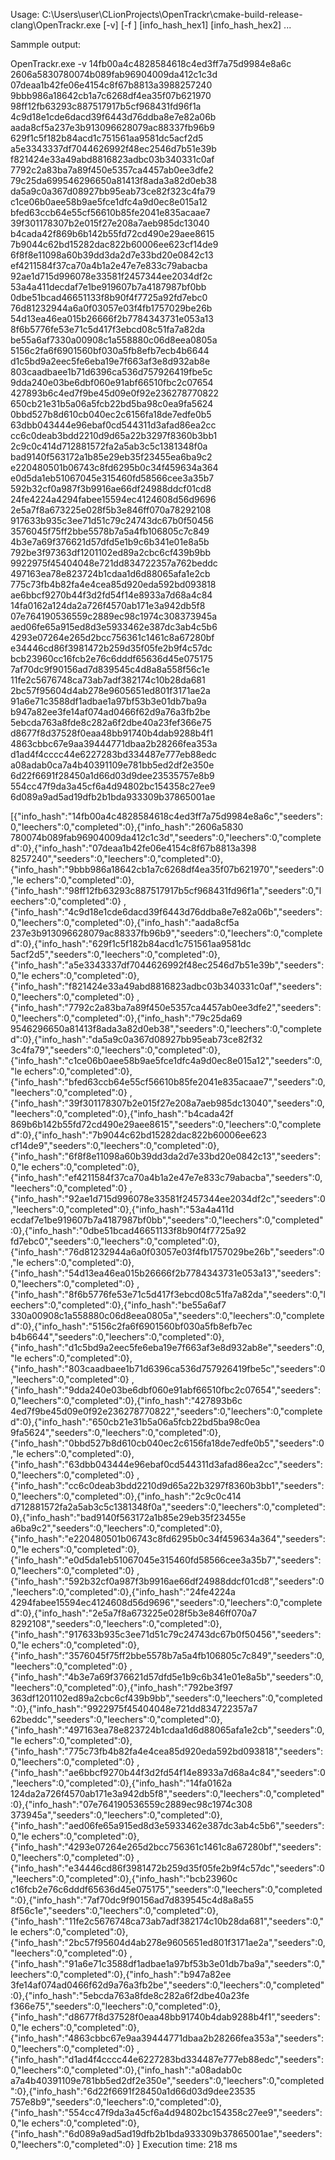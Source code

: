 Usage: C:\Users\user\CLionProjects\OpenTrackr\cmake-build-release-clang\OpenTrackr.exe [-v] [-f <file>] [info_hash_hex1]
 [info_hash_hex2] ...

Sammple output:


OpenTrackr.exe -v 14fb00a4c4828584618c4ed3ff7a75d9984e8a6c 2606a5830780074b089fab96904009da412c1c3d 07deaa1b42fe06e4154c8f67b8813a3988257240 9bbb986a18642cb1a7c6268df4ea35f07b621970 98ff12fb63293c887517917b5cf968431fd96f1a 4c9d18e1cde6dacd39f6443d76ddba8e7e82a06b aada8cf5a237e3b913096628079ac88337fb96b9 629f1c5f182b84acd1c751561aa9581dc5acf2d5 a5e3343337df7044626992f48ec2546d7b51e39b f821424e33a49abd8816823adbc03b340331c0af 7792c2a83ba7a89f450e5357ca4457ab0ee3dfe2 79c25da699546296650a81413f8ada3a82d0eb38 da5a9c0a367d08927bb95eab73ce82f323c4fa79 c1ce06b0aee58b9ae5fce1dfc4a9d0ec8e015a12 bfed63ccb64e55cf56610b85fe2041e835acaae7 39f301178307b2e015f27e208a7aeb985dc13040 b4cada42f869b6b142b55fd72cd490e29aee8615 7b9044c62bd15282dac822b60006ee623cf14de9 6f8f8e11098a60b39dd3da2d7e33bd20e0842c13 ef4211584f37ca70a4b1a2e47e7e833c79abacba 92ae1d715d996078e33581f2457344ee2034df2c 53a4a411decdaf7e1be919607b7a4187987bf0bb 0dbe51bcad46651133f8b90f4f7725a92fd7ebc0 76d81232944a6a0f03057e03f4fb1757029be26b 54d13ea46ea015b26666f2b7784343731e053a13 8f6b5776fe53e71c5d417f3ebcd08c51fa7a82da be55a6af7330a00908c1a558880c06d8eea0805a 5156c2fa6f6901560bf030a5fb8efb7ecb4b6644 d1c5bd9a2eec5fe6eba19e7f663af3e8d932ab8e 803caadbaee1b71d6396ca536d757926419fbe5c 9dda240e03be6dbf060e91abf66510fbc2c07654 427893b6c4ed7f9be45d09e0f92e236278770822 650cb21e31b5a06a5fcb22bd5ba98c0ea9fa5624 0bbd527b8d610cb040ec2c6156fa18de7edfe0b5 63dbb043444e96ebaf0cd544311d3afad86ea2cc cc6c0deab3bdd2210d9d65a22b3297f8360b3bb1 2c9c0c414d712881572fa2a5ab3c5c1381348f0a bad9140f563172a1b85e29eb35f23455ea6ba9c2 e220480501b06743c8fd6295b0c34f459634a364 e0d5da1eb51067045e315460fd58566cee3a35b7 592b32cf0a987f3b9916ae66df24988ddcf01cd8 24fe4224a4294fabee15594ec4124608d56d9696 2e5a7f8a673225e028f5b3e846ff070a78292108 917633b935c3ee71d51c79c24743dc67b0f50456 3576045f75ff2bbe5578b7a5a4fb106805c7c849 4b3e7a69f376621d57dfd5e1b9c6b341e01e8a5b 792be3f97363df1201102ed89a2cbc6cf439b9bb 9922975f45404048e721dd834722357a762beddc 497163ea78e823724b1cdaa1d6d88065afa1e2cb 775c73fb4b82fa4e4cea85d920eda592bd093818 ae6bbcf9270b44f3d2fd54f14e8933a7d68a4c84 14fa0162a124da2a726f4570ab171e3a942db5f8 07e764190536559c2889ec98c1974c308373945a aed06fe65a915ed8d3e5933462e387dc3ab4c5b6 4293e07264e265d2bcc756361c1461c8a67280bf e34446cd86f3981472b259d35f05fe2b9f4c57dc bcb23960cc16fcb2e76c6dddf65636d45e075175 7af70dc9f90156ad7d839545c4d8a8a558f56c1e 11fe2c5676748ca73ab7adf382174c10b28da681 2bc57f95604d4ab278e9605651ed801f3171ae2a 91a6e71c3588df1adbae1a97bf53b3e01db7ba9a b947a82ee3fe14af074ad0466f62d9a76a3fb2be 5ebcda763a8fde8c282a6f2dbe40a23fef366e75 d8677f8d37528f0eaa48bb91740b4dab9288b4f1 4863cbbc67e9aa39444771dbaa2b28266fea353a d1ad4f4cccc44e6227283bd334487e777eb88edc a08adab0ca7a4b40391109e781bb5ed2df2e350e 6d22f6691f28450a1d66d03d9dee23535757e8b9 554cc47f9da3a45cf6a4d94802bc154358c27ee9 6d089a9ad5ad19dfb2b1bda933309b37865001ae


[{"info_hash":"14fb00a4c4828584618c4ed3ff7a75d9984e8a6c","seeders":0,"leechers":0,"completed":0},{"info_hash":"2606a5830
780074b089fab96904009da412c1c3d","seeders":0,"leechers":0,"completed":0},{"info_hash":"07deaa1b42fe06e4154c8f67b8813a398
8257240","seeders":0,"leechers":0,"completed":0},{"info_hash":"9bbb986a18642cb1a7c6268df4ea35f07b621970","seeders":0,"le
echers":0,"completed":0},{"info_hash":"98ff12fb63293c887517917b5cf968431fd96f1a","seeders":0,"leechers":0,"completed":0}
,{"info_hash":"4c9d18e1cde6dacd39f6443d76ddba8e7e82a06b","seeders":0,"leechers":0,"completed":0},{"info_hash":"aada8cf5a
237e3b913096628079ac88337fb96b9","seeders":0,"leechers":0,"completed":0},{"info_hash":"629f1c5f182b84acd1c751561aa9581dc
5acf2d5","seeders":0,"leechers":0,"completed":0},{"info_hash":"a5e3343337df7044626992f48ec2546d7b51e39b","seeders":0,"le
echers":0,"completed":0},{"info_hash":"f821424e33a49abd8816823adbc03b340331c0af","seeders":0,"leechers":0,"completed":0}
,{"info_hash":"7792c2a83ba7a89f450e5357ca4457ab0ee3dfe2","seeders":0,"leechers":0,"completed":0},{"info_hash":"79c25da69
9546296650a81413f8ada3a82d0eb38","seeders":0,"leechers":0,"completed":0},{"info_hash":"da5a9c0a367d08927bb95eab73ce82f32
3c4fa79","seeders":0,"leechers":0,"completed":0},{"info_hash":"c1ce06b0aee58b9ae5fce1dfc4a9d0ec8e015a12","seeders":0,"le
echers":0,"completed":0},{"info_hash":"bfed63ccb64e55cf56610b85fe2041e835acaae7","seeders":0,"leechers":0,"completed":0}
,{"info_hash":"39f301178307b2e015f27e208a7aeb985dc13040","seeders":0,"leechers":0,"completed":0},{"info_hash":"b4cada42f
869b6b142b55fd72cd490e29aee8615","seeders":0,"leechers":0,"completed":0},{"info_hash":"7b9044c62bd15282dac822b60006ee623
cf14de9","seeders":0,"leechers":0,"completed":0},{"info_hash":"6f8f8e11098a60b39dd3da2d7e33bd20e0842c13","seeders":0,"le
echers":0,"completed":0},{"info_hash":"ef4211584f37ca70a4b1a2e47e7e833c79abacba","seeders":0,"leechers":0,"completed":0}
,{"info_hash":"92ae1d715d996078e33581f2457344ee2034df2c","seeders":0,"leechers":0,"completed":0},{"info_hash":"53a4a411d
ecdaf7e1be919607b7a4187987bf0bb","seeders":0,"leechers":0,"completed":0},{"info_hash":"0dbe51bcad46651133f8b90f4f7725a92
fd7ebc0","seeders":0,"leechers":0,"completed":0},{"info_hash":"76d81232944a6a0f03057e03f4fb1757029be26b","seeders":0,"le
echers":0,"completed":0},{"info_hash":"54d13ea46ea015b26666f2b7784343731e053a13","seeders":0,"leechers":0,"completed":0}
,{"info_hash":"8f6b5776fe53e71c5d417f3ebcd08c51fa7a82da","seeders":0,"leechers":0,"completed":0},{"info_hash":"be55a6af7
330a00908c1a558880c06d8eea0805a","seeders":0,"leechers":0,"completed":0},{"info_hash":"5156c2fa6f6901560bf030a5fb8efb7ec
b4b6644","seeders":0,"leechers":0,"completed":0},{"info_hash":"d1c5bd9a2eec5fe6eba19e7f663af3e8d932ab8e","seeders":0,"le
echers":0,"completed":0},{"info_hash":"803caadbaee1b71d6396ca536d757926419fbe5c","seeders":0,"leechers":0,"completed":0}
,{"info_hash":"9dda240e03be6dbf060e91abf66510fbc2c07654","seeders":0,"leechers":0,"completed":0},{"info_hash":"427893b6c
4ed7f9be45d09e0f92e236278770822","seeders":0,"leechers":0,"completed":0},{"info_hash":"650cb21e31b5a06a5fcb22bd5ba98c0ea
9fa5624","seeders":0,"leechers":0,"completed":0},{"info_hash":"0bbd527b8d610cb040ec2c6156fa18de7edfe0b5","seeders":0,"le
echers":0,"completed":0},{"info_hash":"63dbb043444e96ebaf0cd544311d3afad86ea2cc","seeders":0,"leechers":0,"completed":0}
,{"info_hash":"cc6c0deab3bdd2210d9d65a22b3297f8360b3bb1","seeders":0,"leechers":0,"completed":0},{"info_hash":"2c9c0c414
d712881572fa2a5ab3c5c1381348f0a","seeders":0,"leechers":0,"completed":0},{"info_hash":"bad9140f563172a1b85e29eb35f23455e
a6ba9c2","seeders":0,"leechers":0,"completed":0},{"info_hash":"e220480501b06743c8fd6295b0c34f459634a364","seeders":0,"le
echers":0,"completed":0},{"info_hash":"e0d5da1eb51067045e315460fd58566cee3a35b7","seeders":0,"leechers":0,"completed":0}
,{"info_hash":"592b32cf0a987f3b9916ae66df24988ddcf01cd8","seeders":0,"leechers":0,"completed":0},{"info_hash":"24fe4224a
4294fabee15594ec4124608d56d9696","seeders":0,"leechers":0,"completed":0},{"info_hash":"2e5a7f8a673225e028f5b3e846ff070a7
8292108","seeders":0,"leechers":0,"completed":0},{"info_hash":"917633b935c3ee71d51c79c24743dc67b0f50456","seeders":0,"le
echers":0,"completed":0},{"info_hash":"3576045f75ff2bbe5578b7a5a4fb106805c7c849","seeders":0,"leechers":0,"completed":0}
,{"info_hash":"4b3e7a69f376621d57dfd5e1b9c6b341e01e8a5b","seeders":0,"leechers":0,"completed":0},{"info_hash":"792be3f97
363df1201102ed89a2cbc6cf439b9bb","seeders":0,"leechers":0,"completed":0},{"info_hash":"9922975f45404048e721dd834722357a7
62beddc","seeders":0,"leechers":0,"completed":0},{"info_hash":"497163ea78e823724b1cdaa1d6d88065afa1e2cb","seeders":0,"le
echers":0,"completed":0},{"info_hash":"775c73fb4b82fa4e4cea85d920eda592bd093818","seeders":0,"leechers":0,"completed":0}
,{"info_hash":"ae6bbcf9270b44f3d2fd54f14e8933a7d68a4c84","seeders":0,"leechers":0,"completed":0},{"info_hash":"14fa0162a
124da2a726f4570ab171e3a942db5f8","seeders":0,"leechers":0,"completed":0},{"info_hash":"07e764190536559c2889ec98c1974c308
373945a","seeders":0,"leechers":0,"completed":0},{"info_hash":"aed06fe65a915ed8d3e5933462e387dc3ab4c5b6","seeders":0,"le
echers":0,"completed":0},{"info_hash":"4293e07264e265d2bcc756361c1461c8a67280bf","seeders":0,"leechers":0,"completed":0}
,{"info_hash":"e34446cd86f3981472b259d35f05fe2b9f4c57dc","seeders":0,"leechers":0,"completed":0},{"info_hash":"bcb23960c
c16fcb2e76c6dddf65636d45e075175","seeders":0,"leechers":0,"completed":0},{"info_hash":"7af70dc9f90156ad7d839545c4d8a8a55
8f56c1e","seeders":0,"leechers":0,"completed":0},{"info_hash":"11fe2c5676748ca73ab7adf382174c10b28da681","seeders":0,"le
echers":0,"completed":0},{"info_hash":"2bc57f95604d4ab278e9605651ed801f3171ae2a","seeders":0,"leechers":0,"completed":0}
,{"info_hash":"91a6e71c3588df1adbae1a97bf53b3e01db7ba9a","seeders":0,"leechers":0,"completed":0},{"info_hash":"b947a82ee
3fe14af074ad0466f62d9a76a3fb2be","seeders":0,"leechers":0,"completed":0},{"info_hash":"5ebcda763a8fde8c282a6f2dbe40a23fe
f366e75","seeders":0,"leechers":0,"completed":0},{"info_hash":"d8677f8d37528f0eaa48bb91740b4dab9288b4f1","seeders":0,"le
echers":0,"completed":0},{"info_hash":"4863cbbc67e9aa39444771dbaa2b28266fea353a","seeders":0,"leechers":0,"completed":0}
,{"info_hash":"d1ad4f4cccc44e6227283bd334487e777eb88edc","seeders":0,"leechers":0,"completed":0},{"info_hash":"a08adab0c
a7a4b40391109e781bb5ed2df2e350e","seeders":0,"leechers":0,"completed":0},{"info_hash":"6d22f6691f28450a1d66d03d9dee23535
757e8b9","seeders":0,"leechers":0,"completed":0},{"info_hash":"554cc47f9da3a45cf6a4d94802bc154358c27ee9","seeders":0,"le
echers":0,"completed":0},{"info_hash":"6d089a9ad5ad19dfb2b1bda933309b37865001ae","seeders":0,"leechers":0,"completed":0}
]
Execution time: 218 ms
